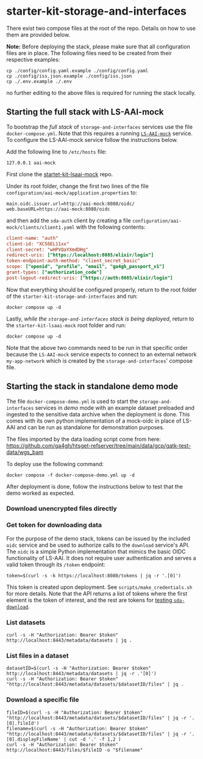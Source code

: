 # starter-kit-storage-and-interfaces

There exist two compose files at the root of the repo. Details on how to use them are provided below.

**Note:** Before deploying the stack, please make sure that all configuration files are in place. The following files need to be created from their respective examples:

```shell
cp ./config/config.yaml.example ./config/config.yaml
cp ./config/iss.json.example ./config/iss.json
cp ./.env.example ./.env
```
no further editing to the above files is required for running the stack locally.

## Starting the full stack with LS-AAI-mock

To bootstrap the *full stack* of `storage-and-interfaces` services use
the file `docker-compose.yml`. Note that this requires a running [`LS-AAI-mock`](https://github.com/GenomicDataInfrastructure/starter-kit-lsaai-mock) service. To configure the LS-AAI-mock service follow the instructions below.

Add the following line to `/etc/hosts` file:

```
127.0.0.1 aai-mock
```

First clone the [startet-kit-lsaai-mock](https://github.com/GenomicDataInfrastructure/starter-kit-lsaai-mock) repo.

Under its root folder, change the first two lines of the file `configuration/aai-mock/application.properties` to:

```
main.oidc.issuer.url=http://aai-mock:8080/oidc/
web.baseURL=https://aai-mock:8080/oidc
```

and then add the `sda-auth` client by creating a file `configuration/aai-mock/clients/client1.yaml` with the following contents:

```ini
client-name: "auth"
client-id: "XC56EL11xx"
client-secret: "wHPVQaYXmdDHg"
redirect-uris: ["https://localhost:8085/elixir/login"]
token-endpoint-auth-method: "client_secret_basic"
scope: ["openid", "profile", "email", "ga4gh_passport_v1"]
grant-types: ["authorization_code"]
post-logout-redirect-uris: ["https://auth:8085/elixir/login"]
```

Now that everything should be configured properly, return to the root folder of the `starter-kit-storage-and-interfaces` and run:

```shell
docker compose up -d
```

Lastly, *while the `storage-and-interfaces` stack is being deployed*, return to the `starter-kit-lsaai-mock` root folder and run:

```shell
docker compose up -d
```

Note that the above two commands need to be run in that specific order because the `LS-AAI-mock` service expects to connect to an external network `my-app-network` which is created by the `storage-and-interfaces`' compose file.

## Starting the stack in standalone demo mode

The file `docker-compose-demo.yml` is used to start the `storage-and-interfaces` services in *demo* mode with an example dataset preloaded and ingested to the sensitive data archive when the deployment is done. This comes with its own python implementation of a mock-oidc in place of LS-AAI and can be run as standalone for demonstration purposes.

The files imported by the data loading script come from here: https://github.com/ga4gh/htsget-refserver/tree/main/data/gcp/gatk-test-data/wgs_bam

To deploy use the following command:

```shell
docker compose -f docker-compose-demo.yml up -d
```

After deployment is done, follow the instructions below to test that the demo worked as expected.

### **Download unencrypted files directly**

### Get token for downloading data

For the purpose of the demo stack, tokens can be issued by the included `oidc` service and be used to authorize calls to the `download` service's API. The `oidc` is a simple Python implementation that mimics the basic OIDC functionality of LS-AAI. It does not require user authentication and serves a valid token through its `/token` endpoint:

```shell
token=$(curl -s -k https://localhost:8080/tokens | jq -r '.[0]')
```

This token is created upon deployment. See `scripts/make_credentials.sh` for more details. Note that the API returns a list of tokens where the first element is the token of interest, and the rest are tokens for [testing  `sda-download`](https://github.com/neicnordic/sda-download/blob/main/dev_utils/README.md#get-a-token).

### List datasets

```shell
curl -s -H "Authorization: Bearer $token" http://localhost:8443/metadata/datasets | jq .
```

### List files in a dataset

```shell
datasetID=$(curl -s -H "Authorization: Bearer $token" http://localhost:8443/metadata/datasets | jq -r .'[0]')
curl -s -H "Authorization: Bearer $token" "http://localhost:8443/metadata/datasets/$datasetID/files" | jq .
```

### Download a specific file

```shell
fileID=$(curl -s -H "Authorization: Bearer $token" "http://localhost:8443/metadata/datasets/$datasetID/files" | jq -r '.[0].fileId')
filename=$(curl -s -H "Authorization: Bearer $token" "http://localhost:8443/metadata/datasets/$datasetID/files" | jq -r '.[0].displayFileName' | cut -d '.' -f 1,2 )
curl -s -H "Authorization: Bearer $token" http://localhost:8443/files/$fileID -o "$filename"
```
